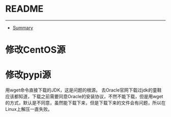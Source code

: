 # README
---
* [Summary](SUMMARY.md)

# 修改CentOS源

# 修改pypi源

用wget命令直接下载的JDK，这是问题的根源。 
去Oracle官网下载过jdk的童鞋应该都知道，下载之前需要同意Oracle的安装协议，不然不能下载，但是用wget的方式，默认是不同意，虽然能下载下来，但是下载下来的文件会有问题，所以在Linux上解压一直失败。

